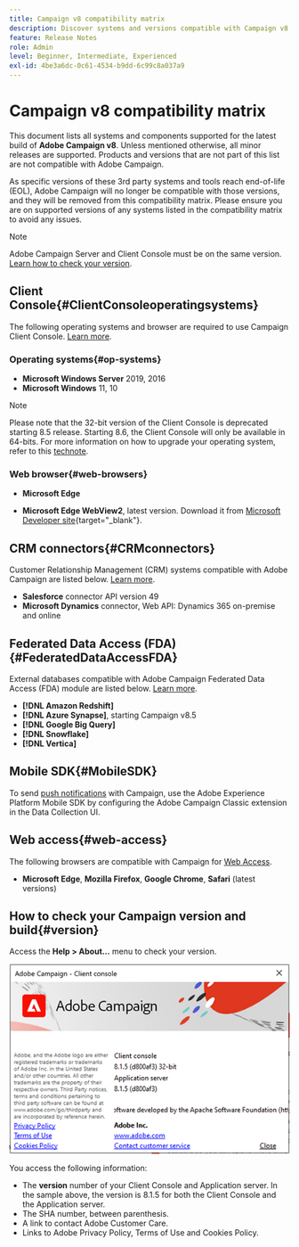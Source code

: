 ```yaml
---
title: Campaign v8 compatibility matrix
description: Discover systems and versions compatible with Campaign v8
feature: Release Notes
role: Admin
level: Beginner, Intermediate, Experienced
exl-id: 4be3a6dc-0c61-4534-b9dd-6c99c8a037a9
---
```

# Campaign v8 compatibility matrix

This document lists all systems and components supported for the latest build of **Adobe Campaign v8**. Unless mentioned otherwise, all minor releases are supported. Products and versions that are not part of this list are not compatible with Adobe Campaign.

As specific versions of these 3rd party systems and tools reach end-of-life (EOL), Adobe Campaign will no longer be compatible with those versions, and they will be removed from this compatibility matrix. Please ensure you are on supported versions of any systems listed in the compatibility matrix to avoid any issues.

>[!NOTE]
>
>Adobe Campaign Server and Client Console must be on the same version. [Learn how to check your version](#version).

## Client Console{#ClientConsoleoperatingsystems}

The following operating systems and browser are required to use Campaign Client Console. [Learn more](connect.md).

### Operating systems{#op-systems}

* **Microsoft Windows Server** 2019, 2016
* **Microsoft Windows** 11, 10

>[!NOTE]
>
>Please note that the 32-bit version of the Client Console is deprecated starting 8.5 release. Starting 8.6, the Client Console will only be available in 64-bits. For more information on how to upgrade your operating system, refer to this [technote](../../technotes/upgrades/console.md).

### Web browser{#web-browsers}

* **Microsoft Edge**

* **Microsoft Edge WebView2**, latest version. Download it from [Microsoft Developer site](http://www.adobe.com/go/acc-ms-webview2-runtime-download){target="_blank"}.

## CRM connectors{#CRMconnectors}

Customer Relationship Management (CRM) systems compatible with Adobe Campaign are listed below. [Learn more](../connect/crm.md).

* **Salesforce** connector API version 49
* **Microsoft Dynamics** connector, Web API: Dynamics 365 on-premise and online

## Federated Data Access (FDA){#FederatedDataAccessFDA}

External databases compatible with Adobe Campaign Federated Data Access (FDA) module are listed below. [Learn more](../connect/fda.md).

* **[!DNL Amazon Redshift]**
* **[!DNL Azure Synapse]**, starting Campaign v8.5
* **[!DNL Google Big Query]**
* **[!DNL Snowflake]**
* **[!DNL Vertica]**

## Mobile SDK{#MobileSDK}

To send [push notifications](../send/push.md) with Campaign, use the Adobe Experience Platform Mobile SDK by configuring the Adobe Campaign Classic extension in the Data Collection UI. 


## Web access{#web-access}

The following browsers are compatible with Campaign for [Web Access](connect.md#web-access).

* **Microsoft Edge**, **Mozilla Firefox**, **Google Chrome**, **Safari** (latest versions)

## How to check your Campaign version and build{#version}

Access the **Help > About…** menu to check your version.

![](assets/ac-version.png)

You access the following information:

* The **version** number of your Client Console and Application server. In the sample above, the version is 8.1.5 for both the Client Console and the Application server.
* The SHA number, between parenthesis.
* A link to contact Adobe Customer Care.
* Links to Adobe Privacy Policy, Terms of Use and Cookies Policy.
